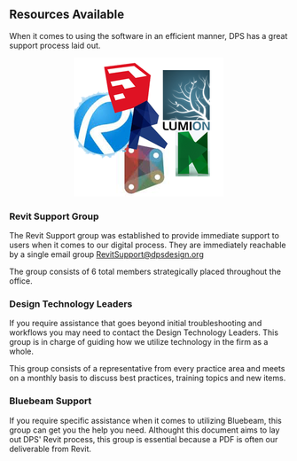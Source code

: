 ## Resources Available

When it comes to using the software in an efficient manner, DPS has a great support process laid out.

<center><img src ="images/1-1/00-software.png">
</center>

### Revit Support Group

The Revit Support group was established to provide immediate support to users when it comes to our digital process. They are immediately reachable by a single email group RevitSupport@dpsdesign.org

The group consists of 6 total members strategically placed throughout the office.

### Design Technology Leaders

If you require assistance that goes beyond initial troubleshooting and workflows you may need to contact the Design Technology Leaders. This group is in charge of guiding how we utilize technology in the firm as a whole.

This group consists of a representative from every practice area and meets on a monthly basis to discuss best practices, training topics and new items.

### Bluebeam Support

If you require specific assistance when it comes to utilizing Bluebeam, this group can get you the help you need. Althought this document aims to lay out DPS' Revit process, this group is essential because a PDF is often our deliverable from Revit.
